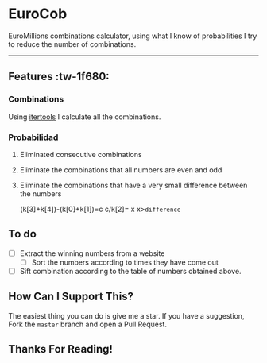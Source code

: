 # EuroCob 
EuroMillions combinations calculator, using what I know of probabilities I try to reduce the number of combinations.

------------
## Features :tw-1f680:

### Combinations
Using [itertools](https://docs.python.org/3/library/itertools.html "itertools") I calculate all the combinations.

### Probabilidad
1. Eliminated consecutive combinations
2. Eliminate the combinations that all numbers are even and odd
3. Eliminate the combinations that have a very small difference between the numbers

    (k[3]+k[4])-(k[0]+k[1])=c
    c/k[2]= x
    x>`difference`

## To do
- [ ] Extract the winning numbers from a website
   - [ ] Sort the numbers according to times they have come out
- [ ] Sift combination according to the table of numbers obtained above.

## How Can I Support This?
The easiest thing you can do is give me a star.
If you have a suggestion, Fork the `master` branch and open a Pull Request.
## Thanks For Reading!
